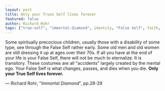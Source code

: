 ```yaml
---
layout: post
title: Only your Trues Self lives forever 
featured: false
author: Richard Rohr
tags: ["true-self", "immortal-diamond", identity, "False Self", faith, trust, soul, ego, death, children, life, spirituality]
---
```


Some spiritually precocious children, usually those with a disability of some type, see through the False Self rather early. Some old men and old women are still dressing it up at ages over their 70s. If all you have at the end of your life is your False Self, there will not be much to eternalize. It is transitory. These costumes are all "accidents" largely created by the mental ego. Your False Self is what changes, passes, and dies when you die. **Only your True Self lives forever.**

― Richard Rohr, "_Immortal Diamond_", pp.28-29